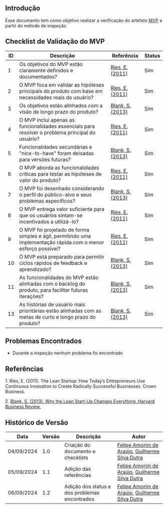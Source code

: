 ## Introdução

Esse documento tem como objetivo realizar a verificação do artefato [MVP](../../ModelagemAgil/sprint-backlog.md) a partir do método de inspeção

## Checklist de Validação do MVP

| ID  | Descrição | Referência | Status |
|-----|-----------|------------|--------|
| 1   | Os objetivos do MVP estão claramente definidos e documentados?                                                 | [Ries, E. (2011)](#the-lean-startup) | Sim |
| 2   | O MVP foca em validar as hipóteses principais do produto com base em necessidades reais do usuário?            | [Ries, E. (2011)](#the-lean-startup) | Sim |
| 3   | Os objetivos estão alinhados com a visão de longo prazo do produto?                                            | [Blank, S. (2013)](#lean-changes-everything) | Sim |
| 4   | O MVP inclui apenas as funcionalidades essenciais para resolver o problema principal do usuário?               | [Ries, E. (2011)](#the-lean-startup) | Sim |
| 5   | Funcionalidades secundárias e "nice-to-have" foram deixadas para versões futuras?                              | [Blank, S. (2013)](#lean-changes-everything) | Sim |
| 6   | O MVP aborda as funcionalidades críticas para testar as hipóteses de valor do produto?                         | [Ries, E. (2011)](#the-lean-startup) | Sim |
| 7   | O MVP foi desenhado considerando o perfil do público-alvo e seus problemas específicos?                       | [Blank, S. (2013)](#lean-changes-everything) | Sim |
| 8   | O MVP entrega valor suficiente para que os usuários sintam-se incentivados a utilizá-lo?                      | [Ries, E. (2011)](#the-lean-startup) | Sim |
| 9   | O MVP foi projetado de forma simples e ágil, permitindo uma implementação rápida com o menor esforço possível? | [Ries, E. (2011)](#the-lean-startup) | Sim |
| 10  | O MVP está preparado para permitir ciclos rápidos de feedback e aprendizado?                                  | [Blank, S. (2013)](#lean-changes-everything) | Sim |
| 11  | As funcionalidades do MVP estão alinhadas com o backlog do produto, para facilitar futuras iterações?         | [Blank, S. (2013)](#lean-changes-everything) | Sim |
| 13  | As histórias de usuário mais prioritárias estão alinhadas com as metas de curto e longo prazo do produto?           | [Blank, S. (2013)](#lean-changes-everything) | Sim |

## Problemas Encontrados

- Durante a inspeção nenhum problema foi encontrado

## Referências

<a id="the-lean-startup">1.</a> Ries, E. (2011). The Lean Startup: How Today’s Entrepreneurs Use Continuous Innovation to Create Radically Successful Businesses. Crown Business.

<a id="lean-changes-everything">2.</a> [Blank, S. (2013). Why the Lean Start-Up Changes Everything. Harvard Business Review.](https://hbr.org/2013/05/why-the-lean-start-up-changes-everything)

## Histórico de Versão

<center>

| Data | Versão | Descrição | Autor |
| ---- | ------ | --------- | ----- |
| 04/09/2024 | 1.0 | Criação do documento e checklists | [Felipe Amorim de Araújo](https://github.com/lipeaaraujo), [Guilherme Silva Dutra](https://github.com/GuiDutra21) |
| 05/09/2024 | 1.1 | Adição das referências | [Felipe Amorim de Araújo](https://github.com/lipeaaraujo), [Guilherme Silva Dutra](https://github.com/GuiDutra21) |
| 06/09/2024 | 1.2 | Adição dos status e dos problemas encontrados | [Felipe Amorim de Araújo](https://github.com/lipeaaraujo), [Guilherme Silva Dutra](https://github.com/GuiDutra21) |

</center>
